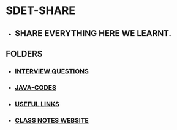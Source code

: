 # SDET-SHARE


- ## SHARE EVERYTHING HERE WE LEARNT. 




 ## FOLDERS

- ### [INTERVIEW QUESTIONS](https://github.com/rgunduz17/SDET-Share/blob/master/INTERVIEW/INTERVIEW%20QUESTIONS)

- ### [JAVA-CODES](https://github.com/rgunduz17/SDET-Share/tree/master/JAVA-CODES)

- ### [USEFUL LINKS](https://github.com/rgunduz17/SDET-Share/tree/master/Useful-Links)

- ### [CLASS NOTES WEBSITE](https://rgunduz17.github.io/SDET-Share/) 
  






